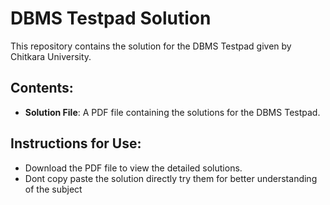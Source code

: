 # DBMS Testpad Solution

This repository contains the solution for the DBMS Testpad given by Chitkara University.

## Contents:
- **Solution File**: A PDF file containing the solutions for the DBMS Testpad.


## Instructions for Use:
- Download the PDF file to view the detailed solutions.
- Dont copy paste the solution directly try them for better understanding of the subject  
